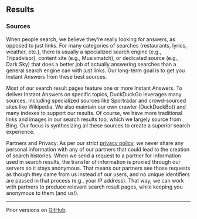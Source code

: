 Results
-------

### Sources

When people search, we believe they’re really looking for answers, as opposed to just links. For many categories of searches (restaurants, lyrics, weather, etc.), there is usually a specialized search engine (e.g., Tripadvisor), content site (e.g., Musixmatch), or dedicated source (e.g., Dark Sky) that does a better job of actually answering searches than a general search engine can with just links. Our long-term goal is to get you Instant Answers from these best sources.

Most of our search result pages feature one or more Instant Answers. To deliver Instant Answers on specific topics, DuckDuckGo leverages many sources, including specialized sources like Sportradar and crowd-sourced sites like Wikipedia. We also maintain our own crawler (DuckDuckBot) and many indexes to support our results. Of course, we have more traditional links and images in our search results too, which we largely source from Bing. Our focus is synthesizing all these sources to create a superior search experience.

Partners and Privacy: As per our strict [privacy policy](https://duckduckgo.com/privacy), we never share any personal information with any of our partners that could lead to the creation of search histories. When we send a request to a partner for information used in search results, the transfer of information is proxied through our servers so it stays anonymous. That means our partners see those requests as though they came from us instead of our users, and no unique identifiers are passed in that process (e.g., your IP address). That way, we can work with partners to produce relevant search result pages, while keeping you anonymous to them (and us!).

* * *

Prior versions on [GitHub](https://github.com/duckduckgo/duckduckgo-help-pages/commits/master/_docs/results/sources.md).